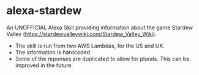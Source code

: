 # alexa-stardew

An UNOFFICIAL Alexa Skill providing information about the game Stardew Valley (https://stardewvalleywiki.com/Stardew_Valley_Wiki).

- The skill is run from two AWS Lambdas, for the US and UK.
- The information is hardcoded.
- Some of the reponses are duplicated to allow for plurals. This can be improved in the future.


